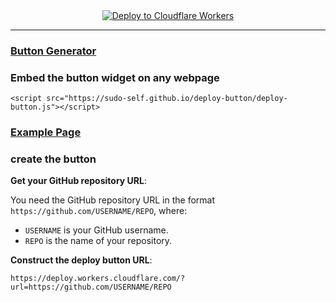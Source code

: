 
  <center>
  <a href="https://deploy.workers.cloudflare.com/?url=https://github.com/sudo-self/deploy-button">
    <img src="https://deploy.workers.cloudflare.com/button" alt="Deploy to Cloudflare Workers" />
  </a>
</center><hr>

### <a href="https://sudo-self.github.io/deploy-button">Button Generator</a><br>
### Embed the button widget on any webpage
```
<script src="https://sudo-self.github.io/deploy-button/deploy-button.js"></script>
```
### <a href="https://sudo-self.github.io/deploy-button/deploy-button-webpage.html">Example Page</a> 

### create the button

**Get your GitHub repository URL**: 
   
   You need the GitHub repository URL in the format `https://github.com/USERNAME/REPO`, where:
   - `USERNAME` is your GitHub username.
   - `REPO` is the name of your repository.

   **Construct the deploy button URL**:  
   ```
   https://deploy.workers.cloudflare.com/?url=https://github.com/USERNAME/REPO
   ```



